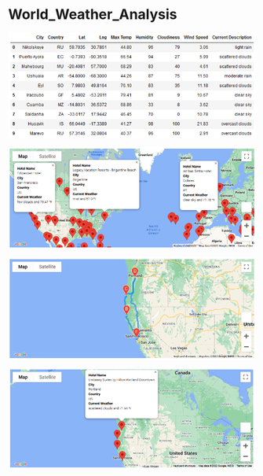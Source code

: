 # World_Weather_Analysis

![Weather Data](Weather_Database/Weather_Data.png)

![Possible Vacation Destinations](Vacation_Search/WeatherPy_vacation_map.png)

![Vacation Route](Vacation_Itinerary/WeatherPy_travel_map.png)

![Vacation Destinations](Vacation_Itinerary/WeatherPy_travel_map_markers.png)
